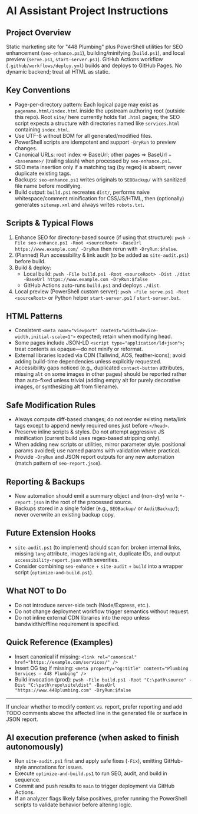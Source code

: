# AI Assistant Project Instructions

## Project Overview
Static marketing site for "448 Plumbing" plus PowerShell utilities for SEO enhancement (`seo-enhance.ps1`), building/minifying (`build.ps1`), and local preview (`serve.ps1`, `start-server.ps1`). GitHub Actions workflow (`.github/workflows/deploy.yml`) builds and deploys to GitHub Pages. No dynamic backend; treat all HTML as static.

## Key Conventions
- Page-per-directory pattern: Each logical page may exist as `pagename.html/index.html` inside the upstream authoring root (outside this repo). Root `site/` here currently holds flat `.html` pages; the SEO script expects a structure with directories named like `services.html` containing `index.html`.
- Use UTF-8 without BOM for all generated/modified files.
- PowerShell scripts are idempotent and support `-DryRun` to preview changes.
- Canonical URLs: root index => BaseUrl; other pages => BaseUrl + `<basename>/` (trailing slash) when processed by `seo-enhance.ps1`.
- SEO meta insertion only if a matching tag (by regex) is absent; never duplicate existing tags.
- Backups: `seo-enhance.ps1` writes originals to `SEOBackup/` with sanitized file name before modifying.
- Build output: `build.ps1` recreates `dist/`, performs naive whitespace/comment minification for CSS/JS/HTML, then (optionally) generates `sitemap.xml` and always writes `robots.txt`.

## Scripts & Typical Flows
1. Enhance SEO for directory-based source (if using that structure):
   `pwsh -File seo-enhance.ps1 -Root <sourceRoot> -BaseUrl https://www.example.com/ -DryRun` then rerun with `-DryRun:$false`.
2. (Planned) Run accessibility & link audit (to be added as `site-audit.ps1`) before build.
3. Build & deploy:
   - Local build: `pwsh -File build.ps1 -Root <sourceRoot> -Dist ./dist -BaseUrl https://www.example.com -DryRun:$false`
   - GitHub Actions auto-runs `build.ps1` and deploys `./dist`.
4. Local preview (PowerShell custom server): `pwsh -File serve.ps1 -Root <sourceRoot>` or Python helper `start-server.ps1` / `start-server.bat`.

## HTML Patterns
- Consistent `<meta name="viewport" content="width=device-width,initial-scale=1">` expected; retain when modifying head.
- Some pages include JSON-LD `<script type="application/ld+json">`; treat contents as opaque—do not minify or reformat.
- External libraries loaded via CDN (Tailwind, AOS, feather-icons); avoid adding build-time dependencies unless explicitly requested.
- Accessibility gaps noticed (e.g., duplicated `contact-button` attributes, missing `alt` on some images in other pages) should be reported rather than auto-fixed unless trivial (adding empty alt for purely decorative images, or synthesizing alt from filename).

## Safe Modification Rules
- Always compute diff-based changes; do not reorder existing meta/link tags except to append newly required ones just before `</head>`.
- Preserve inline scripts & styles. Do not attempt aggressive JS minification (current build uses regex-based stripping only).
- When adding new scripts or utilities, mirror parameter style: positional params avoided; use named params with validation where practical.
- Provide `-DryRun` and JSON report outputs for any new automation (match pattern of `seo-report.json`).

## Reporting & Backups
- New automation should emit a summary object and (non-dry) write `*-report.json` in the root of the processed source.
- Backups stored in a single folder (e.g., `SEOBackup/` or `AuditBackup/`); never overwrite an existing backup copy.

## Future Extension Hooks
- `site-audit.ps1` (to implement) should scan for: broken internal links, missing `lang` attribute, images lacking `alt`, duplicate IDs, and output `accessibility-report.json` with severities.
- Consider combining `seo-enhance` + `site-audit` + `build` into a wrapper script (`optimize-and-build.ps1`).

## What NOT to Do
- Do not introduce server-side tech (Node/Express, etc.).
- Do not change deployment workflow trigger semantics without request.
- Do not inline external CDN libraries into the repo unless bandwidth/offline requirement is specified.

## Quick Reference (Examples)
- Insert canonical if missing: `<link rel="canonical" href="https://example.com/services/" />`
- Insert OG tag if missing: `<meta property="og:title" content="Plumbing Services — 448 Plumbing" />`
- Build invocation (prod): `pwsh -File build.ps1 -Root "C:\path\source" -Dist "C:\path\repo\site\dist" -BaseUrl "https://www.448plumbing.com" -DryRun:$false`

---
If unclear whether to modify content vs. report, prefer reporting and add TODO comments above the affected line in the generated file or surface in JSON report.

## AI execution preference (when asked to finish autonomously)
- Run `site-audit.ps1` first and apply safe fixes (`-Fix`), emitting GitHub-style annotations for issues.
- Execute `optimize-and-build.ps1` to run SEO, audit, and build in sequence.
- Commit and push results to `main` to trigger deployment via GitHub Actions.
- If an analyzer flags likely false positives, prefer running the PowerShell scripts to validate behavior before altering logic.